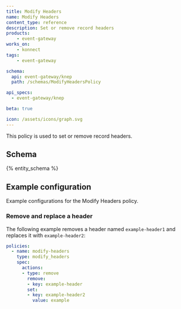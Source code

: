 ```yaml
---
title: Modify Headers
name: Modify Headers
content_type: reference
description: Set or remove record headers
products:
    - event-gateway
works_on:
    - konnect
tags:
    - event-gateway

schema:
  api: event-gateway/knep
  path: /schemas/ModifyHeadersPolicy

api_specs:
  - event-gateway/knep

beta: true

icon: /assets/icons/graph.svg
---
```


This policy is used to set or remove record headers.

## Schema

{% entity_schema %}

## Example configuration

Example configurations for the Modify Headers policy.

### Remove and replace a header

The following example removes a header named `example-header1` and replaces it with `example-header2`:

```yaml
policies:
  - name: modify-headers
    type: modify_headers
    spec:
      actions:
      - type: remove
        remove:
        - key: example-header
        set:
        - key: example-header2
          value: example
```